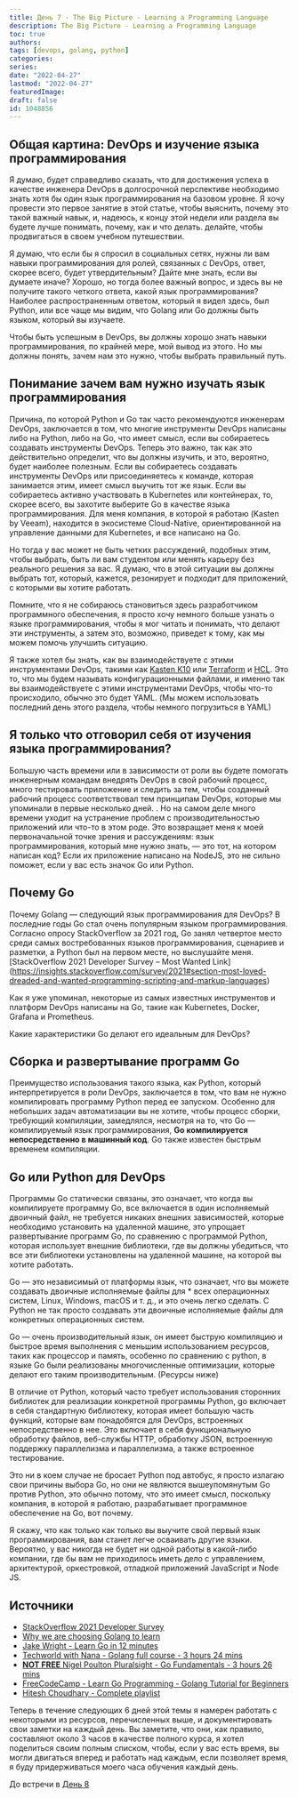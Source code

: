 ```yaml
---
title: День 7 - The Big Picture - Learning a Programming Language
description: The Big Picture - Learning a Programming Language
toc: true
authors:
tags: [devops, golang, python]
categories:
series:
date: "2022-04-27"
lastmod: "2022-04-27"
featuredImage:
draft: false
id: 1048856
---
```


## Общая картина: DevOps и изучение языка программирования

Я думаю, будет справедливо сказать, что для достижения успеха в качестве инженера DevOps в долгосрочной перспективе необходимо знать хотя бы один язык программирования на базовом уровне. Я хочу провести это первое занятие в этой статье, чтобы выяснить, почему это такой важный навык, и, надеюсь, к концу этой недели или раздела вы будете лучше понимать, почему, как и что делать. делайте, чтобы продвигаться в своем учебном путешествии.

Я думаю, что если бы я спросил в социальных сетях, нужны ли вам навыки программирования для ролей, связанных с DevOps, ответ, скорее всего, будет утвердительным? Дайте мне знать, если вы думаете иначе? Хорошо, но тогда более важный вопрос, и здесь вы не получите такого четкого ответа, какой язык программирования? Наиболее распространенным ответом, который я видел здесь, был Python, или все чаще мы видим, что Golang или Go должны быть языком, который вы изучаете.

Чтобы быть успешным в DevOps, вы должны хорошо знать навыки программирования, по крайней мере, мой вывод из этого. Но мы должны понять, зачем нам это нужно, чтобы выбрать правильный путь.


## Понимание зачем вам нужно изучать язык программирования

Причина, по которой Python и Go так часто рекомендуются инженерам DevOps, заключается в том, что многие инструменты DevOps написаны либо на Python, либо на Go, что имеет смысл, если вы собираетесь создавать инструменты DevOps. Теперь это важно, так как это действительно определит, что вы должны изучить, и это, вероятно, будет наиболее полезным. Если вы собираетесь создавать инструменты DevOps или присоединяетесь к команде, которая занимается этим, имеет смысл выучить тот же язык. Если вы собираетесь активно участвовать в Kubernetes или контейнерах, то, скорее всего, вы захотите выберите Go в качестве языка программирования. Для меня компания, в которой я работаю (Kasten by Veeam), находится в экосистеме Cloud-Native, ориентированной на управление данными для Kubernetes, и все написано на Go.

Но тогда у вас может не быть четких рассуждений, подобных этим, чтобы выбрать, быть ли вам студентом или менять карьеру без реального решения за вас. Я думаю, что в этой ситуации вы должны выбрать тот, который, кажется, резонирует и подходит для приложений, с которыми вы хотите работать.

Помните, что я не собираюсь становиться здесь разработчиком программного обеспечения, я просто хочу немного больше узнать о языке программирования, чтобы я мог читать и понимать, что делают эти инструменты, а затем это, возможно, приведет к тому, как мы можем помочь улучшить ситуацию.

Я также хотел бы знать, как вы взаимодействуете с этими инструментами DevOps, такими как [Kasten K10](https://www.kasten.io/product/) или [Terraform](https://www.terraform.io/) и [HCL](https://www.terraform.io/language/configuration-0-11/syntax). Это то, что мы будем называть конфигурационными файлами, и именно так вы взаимодействуете с этими инструментами DevOps, чтобы что-то происходило, обычно это будет YAML. (Мы можем использовать последний день этого раздела, чтобы немного погрузиться в YAML)


## Я только что отговорил себя от изучения языка программирования?

Большую часть времени или в зависимости от роли вы будете помогать инженерным командам внедрять DevOps в свой рабочий процесс, много тестировать приложение и следить за тем, чтобы созданный рабочий процесс соответствовал тем принципам DevOps, которые мы упоминали в первые несколько дней. . Но на самом деле много времени уходит на устранение проблем с производительностью приложений или что-то в этом роде. Это возвращает меня к моей первоначальной точке зрения и рассуждениям: язык программирования, который мне нужно знать, — это тот, на котором написан код? Если их приложение написано на NodeJS, это не сильно поможет, если у вас есть значок Go или Python.

## Почему Go 

Почему Golang — следующий язык программирования для DevOps? В последние годы Go стал очень популярным языком программирования. Согласно опросу StackOverflow за 2021 год, Go занял четвертое место среди самых востребованных языков программирования, сценариев и разметки, а Python был на первом месте, но выслушайте меня. [StackOverflow 2021 Developer Survey – Most Wanted Link] (https://insights.stackoverflow.com/survey/2021#section-most-loved-dreaded-and-wanted-programming-scripting-and-markup-languages)

Как я уже упоминал, некоторые из самых известных инструментов и платформ DevOps написаны на Go, такие как Kubernetes, Docker, Grafana и Prometheus.

Какие характеристики Go делают его идеальным для DevOps?


## Сборка и развертывание программ Go
Преимущество использования такого языка, как Python, который интерпретируется в роли DevOps, заключается в том, что вам не нужно компилировать программу Python перед ее запуском. Особенно для небольших задач автоматизации вы не хотите, чтобы процесс сборки, требующий компиляции, замедлялся, несмотря на то, что Go — компилируемый язык программирования, **Go компилируется непосредственно в машинный код**. Go также известен быстрым временем компиляции.


## Go или Python для DevOps

Программы Go статически связаны, это означает, что когда вы компилируете программу Go, все включается в один исполняемый двоичный файл, не требуется никаких внешних зависимостей, которые необходимо установить на удаленной машине, это упрощает развертывание программ Go, по сравнению с программой Python, которая использует внешние библиотеки, где вы должны убедиться, что все эти библиотеки установлены на удаленной машине, на которой вы хотите работать.

Go — это независимый от платформы язык, что означает, что вы можете создавать двоичные исполняемые файлы для * всех операционных систем, Linux, Windows, macOS и т. д., и это очень легко сделать. С Python не так просто создавать эти двоичные исполняемые файлы для конкретных операционных систем.

Go — очень производительный язык, он имеет быструю компиляцию и быстрое время выполнения с меньшим использованием ресурсов, таких как процессор и память, особенно по сравнению с python, в языке Go были реализованы многочисленные оптимизации, которые делают его таким производительным. (Ресурсы ниже)

В отличие от Python, который часто требует использования сторонних библиотек для реализации конкретной программы Python, go включает в себя стандартную библиотеку, которая имеет большую часть функций, которые вам понадобятся для DevOps, встроенных непосредственно в нее. Это включает в себя функциональную обработку файлов, веб-службы HTTP, обработку JSON, встроенную поддержку параллелизма и параллелизма, а также встроенное тестирование.

Это ни в коем случае не бросает Python под автобус, я просто излагаю свои причины выбора Go, но они не являются вышеупомянутым Go против Python, это обычно потому, что это имеет смысл, поскольку компания, в которой я работаю, разрабатывает программное обеспечение на Go, вот почему.

Я скажу, что как только как только вы выучите свой первый язык программирования, вам станет легче осваивать другие языки. Вероятно, у вас никогда не будет ни одной работы в какой-либо компании, где бы вам не приходилось иметь дело с управлением, архитектурой, оркестровкой, отладкой приложений JavaScript и Node JS.

## Источники

- [StackOverflow 2021 Developer Survey](https://insights.stackoverflow.com/survey/2021)
- [Why we are choosing Golang to learn](https://www.youtube.com/watch?v=7pLqIIAqZD4&t=9s)
- [Jake Wright - Learn Go in 12 minutes](https://www.youtube.com/watch?v=C8LgvuEBraI&t=312s) 
- [Techworld with Nana - Golang full course - 3 hours 24 mins](https://www.youtube.com/watch?v=yyUHQIec83I) 
- [**NOT FREE** Nigel Poulton Pluralsight - Go Fundamentals - 3 hours 26 mins](https://www.pluralsight.com/courses/go-fundamentals) 
- [FreeCodeCamp -  Learn Go Programming - Golang Tutorial for Beginners](https://www.youtube.com/watch?v=YS4e4q9oBaU&t=1025s) 
- [Hitesh Choudhary - Complete playlist](https://www.youtube.com/playlist?list=PLRAV69dS1uWSR89FRQGZ6q9BR2b44Tr9N) 


Теперь в течение следующих 6 дней этой темы я намерен работать с некоторыми из ресурсов, перечисленных выше, и документировать свои заметки на каждый день. Вы заметите, что они, как правило, составляют около 3 часов в качестве полного курса, я хотел поделиться своим полным списком, чтобы, если у вас есть время, вы могли двигаться вперед и работать над каждым, если позволяет время, я буду придерживаться моего часа обучения каждый день.

До встречи в [День 8](../day08)

